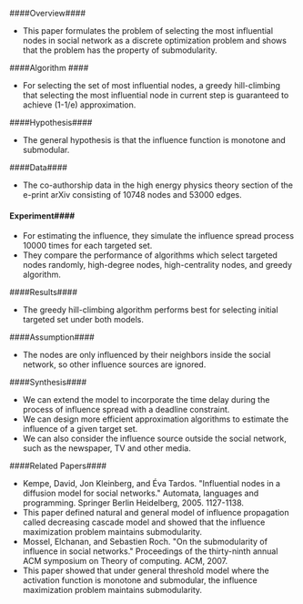 ####Overview####
- This paper formulates the problem of selecting the most influential nodes in social network as a discrete optimization problem and shows that the problem has the property of submodularity. 

####Algorithm ####
- For selecting the set of most influential nodes, a greedy hill-climbing that selecting the most influential node in current step is guaranteed to achieve (1-1/e) approximation.

####Hypothesis####
- The general hypothesis is that the influence function is monotone and submodular.

####Data####
- The co-authorship data in the high energy physics theory section of the e-print arXiv consisting of 10748 nodes and 53000 edges.

#### Experiment####
- For estimating the influence, they simulate the influence spread process 10000 times for each targeted set.
- They compare the performance of algorithms which select targeted nodes randomly, high-degree nodes, high-centrality nodes,  and greedy algorithm.  

####Results####
- The greedy hill-climbing algorithm performs best for selecting initial targeted set under both models. 

####Assumption####
- The nodes are only influenced by their neighbors inside the social network, so other influence sources are ignored. 

####Synthesis####
- We can extend the model to incorporate the time delay during the process of influence spread with a deadline constraint.
- We can design more efficient approximation algorithms to estimate the influence of a given target set. 
- We can also consider the influence source outside the social network, such as the newspaper, TV and other media. 

####Related Papers####
- Kempe, David, Jon Kleinberg, and Éva Tardos. "Influential nodes in a diffusion model for social networks." Automata, languages and programming. Springer Berlin Heidelberg, 2005. 1127-1138.
 - This paper defined natural and general model of influence propagation called decreasing cascade model and showed that the influence maximization problem maintains submodularity.
- Mossel, Elchanan, and Sebastien Roch. "On the submodularity of influence in social networks." Proceedings of the thirty-ninth annual ACM symposium on Theory of computing. ACM, 2007.
 - This paper showed that under general threshold model where the activation function is monotone and submodular, the influence maximization problem maintains submodularity.
